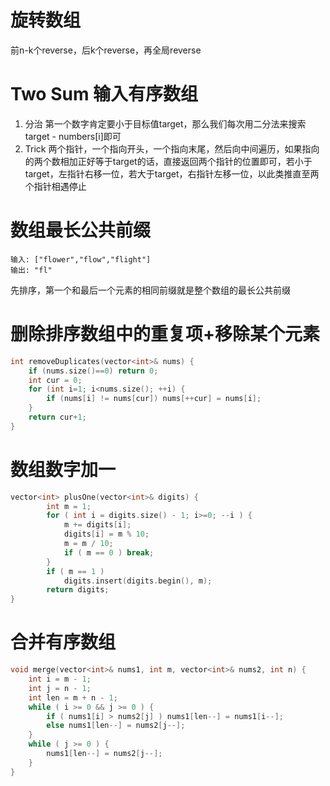 # 旋转数组

前n-k个reverse，后k个reverse，再全局reverse

# Two Sum 输入有序数组

1. 分治
   第一个数字肯定要小于目标值target，那么我们每次用二分法来搜索target - numbers[i]即可
2. Trick
   两个指针，一个指向开头，一个指向末尾，然后向中间遍历，如果指向的两个数相加正好等于target的话，直接返回两个指针的位置即可，若小于target，左指针右移一位，若大于target，右指针左移一位，以此类推直至两个指针相遇停止


# 数组最长公共前缀

```
输入: ["flower","flow","flight"]
输出: "fl"
```

先排序，第一个和最后一个元素的相同前缀就是整个数组的最长公共前缀

# 删除排序数组中的重复项+移除某个元素

```cpp
int removeDuplicates(vector<int>& nums) {
    if (nums.size()==0) return 0;
    int cur = 0;
    for (int i=1; i<nums.size(); ++i) {
        if (nums[i] != nums[cur]) nums[++cur] = nums[i];
    }
    return cur+1;
}
```
# 数组数字加一

```cpp
vector<int> plusOne(vector<int>& digits) {
        int m = 1;
        for ( int i = digits.size() - 1; i>=0; --i ) {
            m += digits[i];
            digits[i] = m % 10;
            m = m / 10;
            if ( m == 0 ) break;
        }
        if ( m == 1 )
            digits.insert(digits.begin(), m);
        return digits;
}
```

# 合并有序数组

```cpp
void merge(vector<int>& nums1, int m, vector<int>& nums2, int n) {
    int i = m - 1;
    int j = n - 1;
    int len = m + n - 1;
    while ( i >= 0 && j >= 0 ) {
        if ( nums1[i] > nums2[j] ) nums1[len--] = nums1[i--];
        else nums1[len--] = nums2[j--];
    }
    while ( j >= 0 ) {
        nums1[len--] = nums2[j--];
    }
}
```
